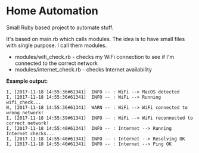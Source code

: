 # Home Automation

Small Ruby based project to automate stuff.

It's based on main.rb which calls modules. The idea is to have small files with single purpose. I call them modules.

* modules/wifi_check.rb - checks my WiFi connection to see if I'm connected to the correct network
* modules/internet_check.rb - checks Internet availability

__Example output:__

```
I, [2017-11-18 14:55:36#61341]  INFO -- : WiFi --> MacOS detected
I, [2017-11-18 14:55:36#61341]  INFO -- : WiFi --> Running wifi_check...
W, [2017-11-18 14:55:36#61341]  WARN -- : WiFi --> WiFi connected to wrong network!
I, [2017-11-18 14:55:39#61341]  INFO -- : WiFi --> WiFi reconnected to correct network!
I, [2017-11-18 14:55:40#61341]  INFO -- : Internet --> Running Internet checks...
I, [2017-11-18 14:55:40#61341]  INFO -- : Internet --> Resolving OK
I, [2017-11-18 14:55:40#61341]  INFO -- : Internet --> Ping OK
```